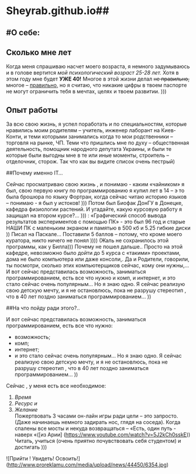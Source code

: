 # Sheyrab.github.io##
#О себе:
-------
## Сколько мне лет

Когда меня спрашиваю насчет моего возраста, я немного задумываюсь и в голове вертится *мой психологический возраст 25-28 лет.*
Хотя в этом году мне будет **УЖЕ 40!** Многое в этой жизни делал <del> не правильно,</del> многое – <ins>правильно,</ins> но я считаю, 
что никакие цифры в твоем паспорте не могут ограничить тебя в  мечтах, целях и твоем развитии. )))

## Опыт работы

За всю свою жизнь, я успел поработать и по специальностям, которые нравились моим родителям – учитель, инженер лаборант на Киев-Конти, 
и теми которыми занимались когда то мои родственники – торговля на рынке, ЧП. Теми что пришлись мне по духу – общественная деятельность,
помощник народного депутата Украины,
и были те которые были выгодны мне в те или иные моменты, строитель – отделочник, сторож. Так что как вы видите список очень пестрый)

##Почему именно IT…

Сейчас просматриваю свою жизнь , и понимаю  - каким  «чайником» я был, свою первую книгу по программированию я купил лет в 14 – э то была брошюра по языку Фортран, когда сейчас читаю историю языков – понимаю  - я был у истоков! ))) Потом был Биофак ДонГУ в Донецке, кафедра физиологии растений. И  угадайте, какую курсовую работу я защищал на втором курсе?... ))) :
«Графический способ вывода результатов экспериментов с помощью ПК» - это был 96 год и старые НАШИ ПК с маленьким экраном и памятью в 500 кб и 5.25 гибкие диски )) Писал на Паскале… Поставили 5 баллов – потому, что кроме моего куратора, никто ничего не понял )))) (Жаль не сохранилось этой программы, как  у Билла)))
Почему не пошел дальше.. Просто на этой кафедре, невозможно было дойти до 5 курса с «такими» проектами, дома не было компьютера или даже консоли,. Да и Родители, говорили, ты посмотри, сколько этих компьютерщиков сейчас, кому они нужны,… 
И вот сейчас представилась возможность, заниматься программированием, есть все что нужно и комп, и интернет, и это стало сейчас очень популярным… Но я знаю одно. Я сейчас реализую свою детскую мечту, и я не остановлюсь, пока не разрушу стереотип , что в 40 лет поздно заниматься программированием… ))

##На что пойду ради этого?..

И вот сейчас представилась возможность, заниматься программированием, есть все что нужно:
* возможность;
* комп;
* интернет;
* и это стало сейчас очень популярным… Но я знаю одно. Я сейчас реализую свою детскую мечту, и я не остановлюсь, пока не разрушу стереотип , что в 40 лет поздно заниматься программированием… ))

Сейчас , у меня есть все необходимое:  
1. *Время*  
2. *Ресурс и*  
3. *Желание*  
Пожертвовать 3 часами он-лайн игры ради цели – это запросто. (Даже начинаешь немного задирать нос, глядя на соседа). Когда спалены все мосты и некуда возвращаться – «Есть, один путь  - наверх «([из Арии] (https://www.youtube.com/watch?v=5J2kCh0sskE)) 
Читать, учиться (очень приятно почувствовать себя студентом) и достигать )))

![Прийти ! Увидеть! Освоить!] (http://www.proreklamu.com/media/upload/news/44450/6354.jpg)  
